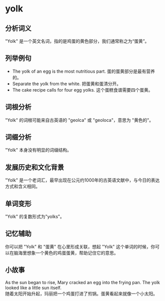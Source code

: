 # yolk

## 分析词义

  

"Yolk" 是一个英文名词，指的是鸡蛋的黄色部分，我们通常称之为“蛋黄”。

  

## 列举例句

  

*   The yolk of an egg is the most nutritious part. 蛋的蛋黄部分是最有营养的。
*   Separate the yolk from the white. 把蛋黄和蛋清分开。
*   The cake recipe calls for four egg yolks. 这个蛋糕食谱需要四个蛋黄。

  

## 词根分析

  

"Yolk" 的词根可能来自古英语的 "geolca" 或 "geoloca"，意思为 "黄色的"。

  

## 词缀分析

  

"Yolk" 本身没有明显的词缀结构。

  

## 发展历史和文化背景

  

"Yolk" 是一个老词汇，最早出现在公元约1000年的古英语文献中，与今日的表达方式和含义相同。

  

## 单词变形

  

"Yolk" 的复数形式为"yolks"。

  

## 记忆辅助

  

你可以把 "Yolk" 和 "蛋黄" 在心里形成关联，想起 "Yolk" 这个单词的时候，你可以在脑海里想象一个黄色的鸡蛋蛋黄，帮助记住它的意思。

  

## 小故事

  

As the sun began to rise, Mary cracked an egg into the frying pan. The yolk looked like a little sun itself.  
随着太阳开始升起，玛丽把一个鸡蛋打进了煎锅。蛋黄看起来就像一个小太阳。
